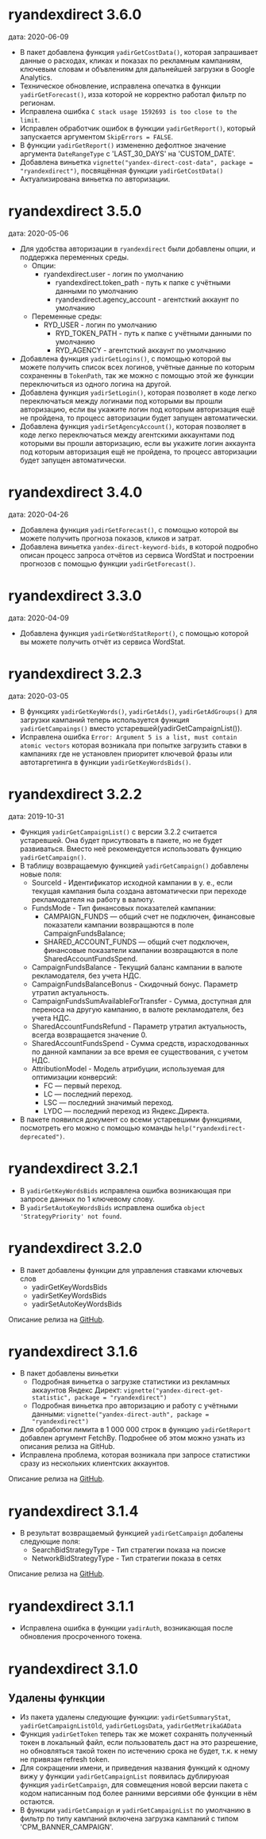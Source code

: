 # ryandexdirect 3.6.0

дата: 2020-06-09

* В пакет добавлена функция `yadirGetCostData()`, которая запрашивает данные о расходах, кликах и показах по рекламным кампаниям, ключевым словам и объвлениям для дальнейшей загрузки в Google Analytics.
* Техническое обновление, исправлена опечатка в функции `yadirGetForecast()`, изза которой не корректно работал фильтр по регионам.
* Исправлена ошибка `C stack usage 1592693 is too close to the limit`.
* Исправлен обработчик ошибок в функции `yadirGetReport()`, который запускается аргументом `SkipErrors = FALSE`.
* В функции `yadirGetReport()` измененно дефолтное значение аргумента `DateRangeType` с 'LAST_30_DAYS' на 'CUSTOM_DATE'.
* Добавлена виньетка `vignette("yandex-direct-cost-data", package = "ryandexdirect")`, посвящённая функции `yadirGetCostData()`
* Актуализирована виньетка по авторизации.

# ryandexdirect 3.5.0

дата: 2020-05-06

* Для удобства авторизации в `ryandexdirect` были добавлены опции, и поддержка переменных среды.
    * Опции:
	   * ryandexdirect.user - логин по умолчанию
		 * ryandexdirect.token_path - путь к папке с учётными данными по умолчанию
		 * ryandexdirect.agency_account - агентсткий аккаунт по умолчанию
	* Переменные среды:
	   * RYD_USER - логин по умолчанию
		 * RYD_TOKEN_PATH - путь к папке с учётными данными по умолчанию
		 * RYD_AGENCY - агентсткий аккаунт по умолчанию
* Добавлена функция `yadirGetLogins()`, с помощью которой вы можете получить список всех логинов, учётные данные по которым сохраненны в `TokenPath`, так же можно с помощью этой же функции переключиться из одного логина на другой.
* Добавлена функция `yadirSetLogin()`, которая позволяет в коде легко переключаться между логинами под которыми вы прошли авторизацию, если вы укажите логин под которым авторизация ещё не пройдена, то процесс авторизации будет запущен автоматически.
* Добавлена функция `yadirSetAgencyAccount()`, которая позволяет в коде легко переключаться между агентскими аккаунтами под которыми вы прошли авторизацию, если вы укажите логин аккаунта под которым авторизация ещё не пройдена, то процесс авторизации будет запущен автоматически.

# ryandexdirect 3.4.0

дата: 2020-04-26

* Добавлена функция `yadirGetForecast()`, с помощью которой вы можете получить прогноза показов, кликов и затрат.
* Добавлена виньетка `yandex-direct-keyword-bids`, в которой подробно описан процесс запроса отчётов из сервиса WordStat и построении прогнозов с помощью функции `yadirGetForecast()`.

# ryandexdirect 3.3.0

дата: 2020-04-09

* Добавлена функция `yadirGetWordStatReport()`, с помощью которой вы можете получить отчёт из сервиса WordStat.

# ryandexdirect 3.2.3

дата: 2020-03-05

* В функциях `yadirGetKeyWords()`, `yadirGetAds()`, `yadirGetAdGroups()` для загрузки кампаний теперь используется функция `yadirGetCampaings()` вместо устаревшей(yadirGetCampaignList()).
* Исправлена ошибка `Error: Argument 5 is a list, must contain atomic vectors` которая возникала при попытке загрузить ставки в кампаниях где не установлен приоритет ключевой фразы или автотаргетинга в функции `yadirGetKeyWordsBids()`.

# ryandexdirect 3.2.2

дата: 2019-10-31

* Функция `yadirGetCampaignList()` с версии 3.2.2 считается устаревшей. Она будет присутвовать в пакете, но не будет развиваться. Вместо неё рекомендуется использовать функцию `yadirGetCampaign()`.
* В таблицу возвращаемую функцией `yadirGetCampaign()` добавлены новые поля:
    * SourceId - Идентификатор исходной кампании в у. е., если текущая кампания была создана автоматически при переходе рекламодателя на работу в валюту.
	* FundsMode - Тип финансовых показателей кампании:
	    * CAMPAIGN_FUNDS — общий счет не подключен, финансовые показатели кампании возвращаются в поле CampaignFundsBalance;
		* SHARED_ACCOUNT_FUNDS — общий счет подключен, финансовые показатели кампании возвращаются в поле SharedAccountFundsSpend.
	* CampaignFundsBalance - Текущий баланс кампании в валюте рекламодателя, без учета НДС.
	* CampaignFundsBalanceBonus - Скидочный бонус. Параметр утратил актуальность.
	* CampaignFundsSumAvailableForTransfer - Сумма, доступная для переноса на другую кампанию, в валюте рекламодателя, без учета НДС.
	* SharedAccountFundsRefund - Параметр утратил актуальность, всегда возвращается значение 0.
	* SharedAccountFundsSpend - Сумма средств, израсходованных по данной кампании за все время ее существования, с учетом НДС.
	* AttributionModel - Модель атрибуции, используемая для оптимизации конверсий:
	    * FC — первый переход.
		* LC — последний переход.
		* LSC — последний значимый переход.
		* LYDC — последний переход из Яндекс.Директа.
* В пакете появился документ со всеми устаревшими функциями, посмотреть его можно с помощью команды `help("ryandexdirect-deprecated")`.

# ryandexdirect 3.2.1
* В `yadirGetKeyWordsBids` исправлена ошибка возникающая при запросе данных по 1 ключевому слову.
* В `yadirSetAutoKeyWordsBids` исправлена ошибка `object 'StrategyPriority' not found`.

# ryandexdirect 3.2.0
* В пакет добавлены функции для управления ставками ключевых слов
    * yadirGetKeyWordsBids
	* yadirSetKeyWordsBids
	* yadirSetAutoKeyWordsBids

Описание релиза на [GitHub](https://github.com/selesnow/ryandexdirect/releases/tag/3.2.0).

# ryandexdirect 3.1.6
* В пакет добавлены виньетки
    * Подробная виньетка о загрузке статистики из рекламных аккаунтов Яндекс Директ: `vignette("yandex-direct-get-statistic", package = "ryandexdirect")`
	* Подробная виньетка про авторизацию и работу с учётными данными: `vignette("yandex-direct-auth", package = "ryandexdirect")`
* Для обработки лимита в 1 000 000 строк в функцию `yadirGetReport` добавлен аргумент FetchBy. Подробнее об этом можно узнать из описания релиза на GitHub.
* Исправлена проблема, которая возникала при запросе статистики сразу из нескольких клиентских аккаунтов.

Описание релиза на [GitHub](https://github.com/selesnow/ryandexdirect/releases/tag/3.1.6).

# ryandexdirect 3.1.4
* В результат возвращаемый функцией `yadirGetCampaign` добалены следующие поля:
    * SearchBidStrategyType - Тип стратегии показа на поиске
    * NetworkBidStrategyType - Тип стратегии показа в сетях
	
Описание релиза на [GitHub](https://github.com/selesnow/ryandexdirect/releases/tag/3.1.5).

# ryandexdirect 3.1.1
* Исправлена ошибка в функции `yadirAuth`, возникающая после обновления просроченного токена.

# ryandexdirect 3.1.0
## Удалены функции
* Из пакета удалены следующие функции: `yadirGetSummaryStat`, `yadirGetCampaignListOld`, `yadirGetLogsData`, `yadirGetMetrikaGAData`
* Функция `yadirGetToken` теперь так же может сохранять полученный токен в локальный файл, если пользователь даст на это разрешение, но обновляться такой токен по истечению срока не будет, т.к. к нему не привязан refresh token.
* Для сокращении имени, и приведения названия функций к одному вижу у функции `yadirGetCampaignList` появилась дублируюая функция `yadirGetCampaign`, для совмещения новой версии пакета с кодом написанным под более ранними версиями обе функции в нём остаются.
* В функции `yadirGetCampaign` и `yadirGetCampaignList` по умолчанию в фильтр по типу кампаний включена загрузка кампаний с типом 'CPM_BANNER_CAMPAIGN'.

